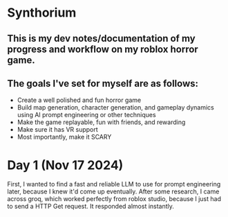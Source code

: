 # Synthorium

## This is my dev notes/documentation of my progress and workflow on my roblox horror game. 
## The goals I've set for myself are as follows:
  -   Create a well polished and fun horror game
  -   Build map generation, character generation, and gameplay dynamics using AI prompt engineering or other techniques
  -   Make the game replayable, fun with friends, and rewarding
  -   Make sure it has VR support
  - Most importantly, make it SCARY


# Day 1 (Nov 17 2024)
First, I wanted to find a fast and reliable LLM to use for prompt engineering later, because I knew it'd come up eventually. After some research, I came across groq, which worked perfectly from roblox studio, because I just had to send a HTTP Get request. It responded almost instantly.
